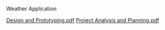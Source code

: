 Weather Application

[Design and Prototyping.pdf](https://github.com/BihanMadhusankha/Weather-App-/files/14520848/Design.and.Prototyping.pdf)
[Project Analysis and Planning.pdf](https://github.com/BihanMadhusankha/Weather-App-/files/14520851/Project.Analysis.and.Planning.pdf)
